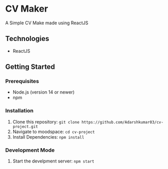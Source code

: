 # CV Maker

A Simple CV Make made using ReactJS

## Technologies

- ReactJS

## Getting Started

### Prerequisites

- Node.js (version 14 or newer)
- npm

### Installation

1.  Clone this repository: `git clone https://github.com/Adarshkumar03/cv-project.git`
2.  Navigate to moodspace: `cd cv-project`
3.  Install Dependencies: `npm install`

### Development Mode

1.  Start the develpment server: `npm start`
